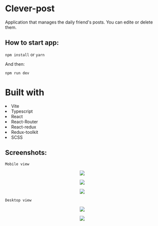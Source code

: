 # Clever-post

Application that manages the daily friend's posts. You can edite or delete them. 

## How to start app:

`npm install` or `yarn`

And then: 

`npm run dev` 

# Built with

<li>Vite</li>
<li>Typescript</li>
<li>React</li>
<li>React-Router</li>
<li>React-redux</li>
<li>Redux-toolkit</li>
<li>SCSS</li>

## Screenshots:

`Mobile view`
<p align="center"> <img src="https://user-images.githubusercontent.com/75947904/195832921-b3e252af-d0b2-47df-b5ef-bb1a0d19fa5f.png"/></p>

<p align="center"> <img src="https://user-images.githubusercontent.com/75947904/195833151-1d7fa2ee-1f07-47ae-9d1f-c7075b2f3015.png"/></p>

<p align="center"> <img src="https://user-images.githubusercontent.com/75947904/195833220-e6f1bb89-263a-4d55-8284-22b0e295307c.png"/></p>


`Desktop view`
<p align="center"> <img src="https://user-images.githubusercontent.com/75947904/195832800-e9627d97-b0bd-4e28-907e-874170351e4d.png"/></p>

<p align="center"> <img src="https://user-images.githubusercontent.com/75947904/195833405-ba9b56b7-ee50-4919-8d7d-92a1aa63b20f.png"/></p>



